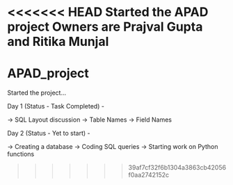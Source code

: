 <<<<<<< HEAD
Started the APAD project
Owners are Prajval Gupta and Ritika Munjal
=======
# APAD_project
Started the project...

Day 1 (Status - Task Completed) -

-> SQL Layout discussion
-> Table Names
-> Field Names

Day 2 (Status - Yet to start) -

-> Creating a database
-> Coding SQL queries
-> Starting work on Python functions
>>>>>>> 39af7cf32f6b1304a3863cb42056f0aa2742152c

